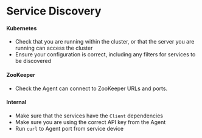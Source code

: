 # Service Discovery

#### Kubernetes

* Check that you are running within the cluster, or that the server you are running can access the cluster
* Ensure your configuration is correct, including any filters for services to be discovered

#### ZooKeeper

* Check the Agent can connect to ZooKeeper URLs and ports.

#### Internal

* Make sure that the services have the `Client` dependencies
* Make sure you are using the correct API key from the Agent
* Run `curl` to Agent port from service device
